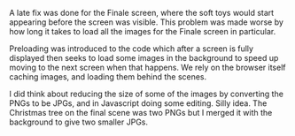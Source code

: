 A late fix was done for the Finale screen, where the soft
toys would start appearing before the screen was visible.
This problem was made worse by how long it takes to load
all the images for the Finale screen in particular.

Preloading was introduced to the code which after
a screen is fully displayed then seeks to load some
images in the background to speed up moving to the
next screen when that happens.  We rely on the browser itself
caching images, and loading them behind the scenes.

I did think about reducing the size of some of the
images by converting the PNGs to be JPGs, and in
Javascript doing some editing.  Silly idea.  The
Christmas tree on the final scene was two PNGs but
I merged it with the background to give two smaller
JPGs.
